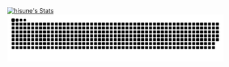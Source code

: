 <div>
  <a href="https://github.com/hisune" class="rich-diff-level-one">
    <img src="https://github-readme-stats.vercel.app/api?username=hisune&show_icons=true" alt="hisune's Stats" >
  </a>
  <img alt="github-snake" src="https://github.com/hisune/hisune/blob/output/github-contribution-grid-snake.svg" />
</div>

